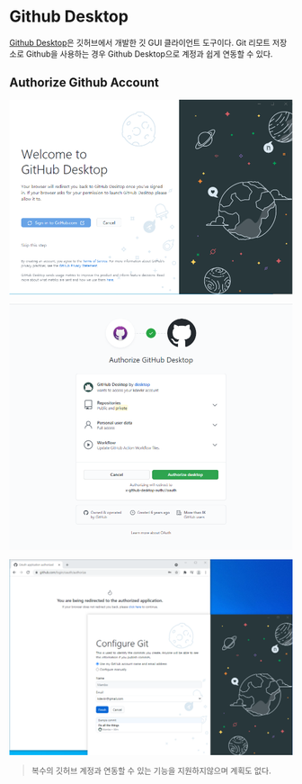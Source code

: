 # Github Desktop
[Github Desktop](https://desktop.github.com/)은 깃허브에서 개발한 깃 GUI 클라이언트 도구이다. Git 리모트 저장소로 Github을 사용하는 경우 Github Desktop으로 계정과 쉽게 연동할 수 있다.

## Authorize Github Account
![](./git-desktop-01.png)

![](./git-desktop-02.png)

![](./git-desktop-03.png)

> 복수의 깃허브 계정과 연동할 수 있는 기능을 지원하지않으며 계획도 없다.